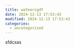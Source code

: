 ```yaml
---
title: wafeersgdf
date: 2024-12-13 17:53:43
modified: 2024-12-13 17:53:43
categories:
  - uncategorized
---
```



<!-- wp:paragraph -->
<p>sfdcxas</p>
<!-- /wp:paragraph -->